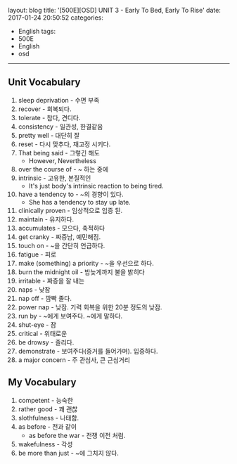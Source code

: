 layout: blog
title: '[500E][OSD] UNIT 3 - Early To Bed, Early To Rise'
date: 2017-01-24 20:50:52
categories: 
- English
tags:
- 500E
- English
- osd
---

## Unit Vocabulary

1. sleep deprivation - 수면 부족
1. recover - 회복되다.
1. tolerate - 참다, 견디다.
1. consistency - 일관성, 한결같음
1. pretty well - 대단히 잘
1. reset - 다시 맞추다, 재고정 시키다.
1. That being said - 그렇긴 해도
    * However, Nevertheless
1. over the course of - ~ 하는 중에
1. intrinsic - 고유한, 본질적인
    * It's just body's intrinsic reaction to being tired.
1. have a tendency to - ~의 경향이 있다.
    * She has a tendency to stay up late.
1. clinically proven - 임상적으로 입증 된.
1. maintain - 유지하다.
1. accumulates - 모으다, 축적하다 
1. get cranky - 짜증남, 예민해짐.
1. touch on - ~을 간단히 언급하다.
1. fatigue - 피로
1. make (something) a priority - ~을 우선으로 하다.
1. burn the midnight oil - 밤늦게까지 불을 밝히다
1. irritable - 짜증을 잘 내는
1. naps - 낮잠
1. nap off - 깜빡 졸다.
1. power nap - 낮잠. 기력 회복을 위한 20분 정도의 낮잠.
1. run by - ~에게 보여주다. ~에게 말하다.
1. shut-eye - 잠
1. critical - 위태로운 
1. be drowsy - 졸리다.
1. demonstrate - 보여주다(증거를 들어가며). 입증하다.
1. a major concern - 주 관심사, 큰 근심거리

## My Vocabulary
1. competent - 능숙한
1. rather good - 꽤 괜찮
1. slothfulness - 나태함.
1. as before - 전과 같이
    * as before the war - 전쟁 이전 처럼.
1. wakefulness - 각성
1. be more than just - ~에 그치지 않다.